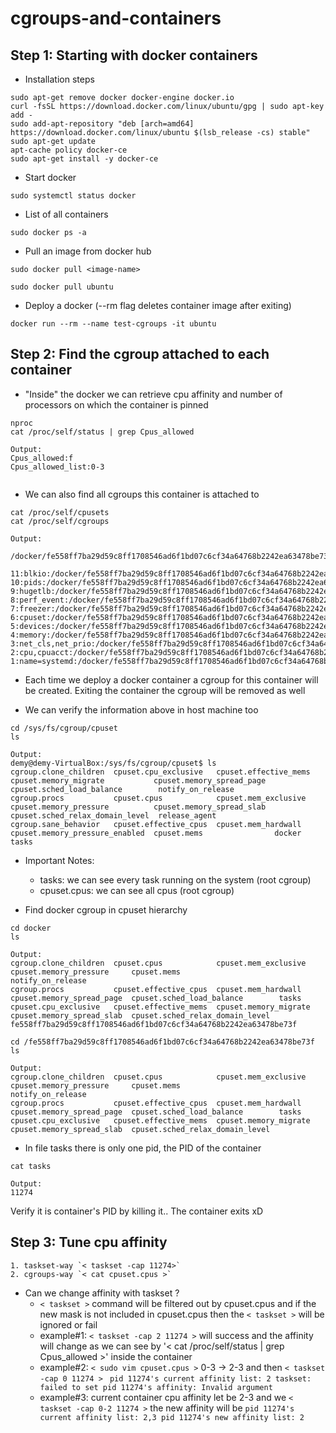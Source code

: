 # cgroups-and-containers

## Step 1: Starting with docker containers

- Installation steps
```
sudo apt-get remove docker docker-engine docker.io
curl -fsSL https://download.docker.com/linux/ubuntu/gpg | sudo apt-key add -
sudo add-apt-repository "deb [arch=amd64] https://download.docker.com/linux/ubuntu $(lsb_release -cs) stable"
sudo apt-get update
apt-cache policy docker-ce
sudo apt-get install -y docker-ce
```  

- Start docker
``` 
sudo systemctl status docker
```

- List of all containers
```
sudo docker ps -a
```

- Pull an image from docker hub
```
sudo docker pull <image-name>
```
```
sudo docker pull ubuntu
```

- Deploy a docker (--rm flag deletes container image after exiting)
```
docker run --rm --name test-cgroups -it ubuntu
```

## Step 2: Find the cgroup attached to each container

- "Inside" the docker we can retrieve cpu affinity and number of processors on which the container is pinned
```
nproc
cat /proc/self/status | grep Cpus_allowed
```


```
Output: 
Cpus_allowed:f
Cpus_allowed_list:0-3
        
```

- We can also find all cgroups this container is attached to
```
cat /proc/self/cpusets
cat /proc/self/cgroups
```


```
Output:

/docker/fe558ff7ba29d59c8ff1708546ad6f1bd07c6cf34a64768b2242ea63478be73f

11:blkio:/docker/fe558ff7ba29d59c8ff1708546ad6f1bd07c6cf34a64768b2242ea63478be73f
10:pids:/docker/fe558ff7ba29d59c8ff1708546ad6f1bd07c6cf34a64768b2242ea63478be73f
9:hugetlb:/docker/fe558ff7ba29d59c8ff1708546ad6f1bd07c6cf34a64768b2242ea63478be73f
8:perf_event:/docker/fe558ff7ba29d59c8ff1708546ad6f1bd07c6cf34a64768b2242ea63478be73f
7:freezer:/docker/fe558ff7ba29d59c8ff1708546ad6f1bd07c6cf34a64768b2242ea63478be73f
6:cpuset:/docker/fe558ff7ba29d59c8ff1708546ad6f1bd07c6cf34a64768b2242ea63478be73f
5:devices:/docker/fe558ff7ba29d59c8ff1708546ad6f1bd07c6cf34a64768b2242ea63478be73f
4:memory:/docker/fe558ff7ba29d59c8ff1708546ad6f1bd07c6cf34a64768b2242ea63478be73f
3:net_cls,net_prio:/docker/fe558ff7ba29d59c8ff1708546ad6f1bd07c6cf34a64768b2242ea63478be73f
2:cpu,cpuacct:/docker/fe558ff7ba29d59c8ff1708546ad6f1bd07c6cf34a64768b2242ea63478be73f
1:name=systemd:/docker/fe558ff7ba29d59c8ff1708546ad6f1bd07c6cf34a64768b2242ea63478be73f

```

- Each time we deploy a docker container a cgroup for this container will be created. Exiting the container the cgroup will be removed as well

- We can verify the information above in host machine too

```
cd /sys/fs/cgroup/cpuset
ls
```

```
Output:
demy@demy-VirtualBox:/sys/fs/cgroup/cpuset$ ls
cgroup.clone_children  cpuset.cpu_exclusive   cpuset.effective_mems  cpuset.memory_migrate           cpuset.memory_spread_page  cpuset.sched_load_balance        notify_on_release
cgroup.procs           cpuset.cpus            cpuset.mem_exclusive   cpuset.memory_pressure          cpuset.memory_spread_slab  cpuset.sched_relax_domain_level  release_agent
cgroup.sane_behavior   cpuset.effective_cpus  cpuset.mem_hardwall    cpuset.memory_pressure_enabled  cpuset.mems                docker                           tasks

```

- Important Notes: 
    - tasks: we can see every task running on the system (root cgroup)
    - cpuset.cpus: we can see all cpus (root cgroup)

- Find docker cgroup in cpuset hierarchy
```
cd docker
ls
```

```
Output:
cgroup.clone_children  cpuset.cpus            cpuset.mem_exclusive   cpuset.memory_pressure     cpuset.mems                      notify_on_release
cgroup.procs           cpuset.effective_cpus  cpuset.mem_hardwall    cpuset.memory_spread_page  cpuset.sched_load_balance        tasks
cpuset.cpu_exclusive   cpuset.effective_mems  cpuset.memory_migrate  cpuset.memory_spread_slab  cpuset.sched_relax_domain_level fe558ff7ba29d59c8ff1708546ad6f1bd07c6cf34a64768b2242ea63478be73f
```

```
cd /fe558ff7ba29d59c8ff1708546ad6f1bd07c6cf34a64768b2242ea63478be73f
ls
```

```
Output:
cgroup.clone_children  cpuset.cpus            cpuset.mem_exclusive   cpuset.memory_pressure     cpuset.mems                      notify_on_release
cgroup.procs           cpuset.effective_cpus  cpuset.mem_hardwall    cpuset.memory_spread_page  cpuset.sched_load_balance        tasks
cpuset.cpu_exclusive   cpuset.effective_mems  cpuset.memory_migrate  cpuset.memory_spread_slab  cpuset.sched_relax_domain_level
```

- In file tasks there is only one pid, the PID of the container
```
cat tasks
```

```
Output:
11274
```
Verify it is container's PID by killing it.. The container exits xD

## Step 3: Tune cpu affinity
    1. taskset-way `< taskset -cap 11274>`
    2. cgroups-way `< cat cpuset.cpus >`

- Can we change affinity with taskset ?
    - `< taskset >` command will be filtered out by cpuset.cpus and if the new mask is not included in cpuset.cpus then the `< taskset >` will be ignored or fail
    - example#1: `< taskset -cap 2 11274 >` will success and the affinity will change as we can see by '< cat /proc/self/status | grep Cpus_allowed >' inside the container
    - example#2: `< sudo vim cpuset.cpus >` 0-3 -> 2-3 and then `< taskset -cap 0 11274 >` ``` pid 11274's current affinity list: 2
    taskset: failed to set pid 11274's affinity: Invalid argument```
    - example#3: current container cpu affinity let be 2-3 and we  `< taskset -cap 0-2 11274 >`
        the new affinity will be ```pid 11274's current affinity list: 2,3
                                    pid 11274's new affinity list: 2```

